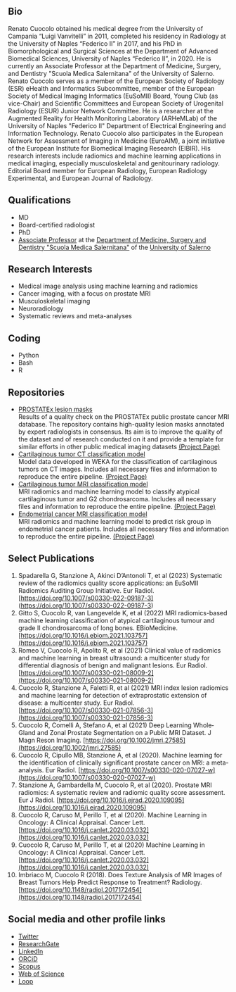 ## Bio

Renato Cuocolo obtained his medical degree from the University of Campania “Luigi Vanvitelli” in 2011, completed his residency in Radiology at the University of Naples “Federico II” in 2017, and his PhD in Biomorphological and Surgical Sciences at the Department of Advanced Biomedical Sciences, University of Naples “Federico II”, in 2020. He is currently an Associate Professor at the Department of Medicine, Surgery, and Dentistry "Scuola Medica Salernitana" of the University of Salerno. Renato Cuocolo serves as a member of the European Society of Radiology (ESR) eHealth and Informatics Subcommittee, member of the European Society of Medical Imaging Informatics (EuSoMII) Board, Young Club (as vice-Chair) and Scientific Committees and European Society of Urogenital Radiology (ESUR) Junior Network Committee. He is a researcher at the Augmented Reality for Health Monitoring Laboratory (ARHeMLab) of the University of Naples "Federico II" Department of Electrical Engineering and Information Technology. Renato Cuocolo also participates in the European Network for Assessment of Imaging in Medicine (EuroAIM), a joint initiative of the European Institute for Biomedical Imaging Research (EIBIR). His research interests include radiomics and machine learning applications in medical imaging, especially musculoskeletal and genitourinary radiology. Editorial Board member for European Radiology, European Radiology Experimental, and European Journal of Radiology.

## Qualifications

- MD
- Board-certified radiologist
- PhD
- [Associate Professor](https://docenti.unisa.it/058567/home) at the [Department of Medicine, Surgery and Dentistry "Scuola Medica Salernitana"](https://www.dipmed.unisa.it/) of the [University of Salerno](https://www.unisa.it/)

## Research Interests

- Medical image analysis using machine learning and radiomics
- Cancer imaging, with a focus on prostate MRI
- Musculoskeletal imaging
- Neuroradiology
- Systematic reviews and meta-analyses

## Coding

- Python
- Bash
- R

## Repositories

- [PROSTATEx lesion masks](https://github.com/rcuocolo/PROSTATEx_masks)  
Results of a quality check on the PROSTATEx public prostate cancer MRI database. The repository contains high-quality lesion masks annotated by expert radiologists in consensus. Its aim is to improve the quality of the dataset and of research conducted on it and provide a template for similar efforts in other public medical imaging datasets [(Project Page)](https://rcuocolo.github.io/PROSTATEx_masks/)
- [Cartilaginous tumor CT classification model](https://github.com/rcuocolo/csa_ct)  
Model data developed in WEKA for the classification of cartilaginous tumors on CT images. Includes all necessary files and information to reproduce the entire pipeline. [(Project Page)](https://rcuocolo.github.io/csa_ct/)
- [Cartilaginous tumor MRI classification model](https://github.com/rcuocolo/mri_act_cs2)  
MRI radiomics and machine learning model to classify atypical cartilaginous tumor and G2 chondrosarcoma. Includes all necessary files and information to reproduce the entire pipeline. [(Project Page)](https://rcuocolo.github.io/mri_act_cs2/)
- [Endometrial cancer MRI classification model](https://github.com/rcuocolo/MRadEC)  
MRI radiomics and machine learning model to predict risk group in endometrial cancer patients. Includes all necessary files and information to reproduce the entire pipeline. [(Project Page)](https://rcuocolo.github.io/MRadEC/)

## Select Publications

1. Spadarella G, Stanzione A, Akinci D’Antonoli T, et al (2023) Systematic review of the radiomics quality score applications: an EuSoMII Radiomics Auditing Group Initiative. Eur Radiol. [https://doi.org/10.1007/s00330-022-09187-3] (https://doi.org/10.1007/s00330-022-09187-3)
2. Gitto S, Cuocolo R, van Langevelde K, et al (2022) MRI radiomics-based machine learning classification of atypical cartilaginous tumour and grade II chondrosarcoma of long bones. EBioMedicine. [https://doi.org/10.1016/j.ebiom.2021.103757](https://doi.org/10.1016/j.ebiom.2021.103757)
3. Romeo V, Cuocolo R, Apolito R, et al (2021) Clinical value of radiomics and machine learning in breast ultrasound: a multicenter study for differential diagnosis of benign and malignant lesions. Eur Radiol. [https://doi.org/10.1007/s00330-021-08009-2](https://doi.org/10.1007/s00330-021-08009-2)
4. Cuocolo R, Stanzione A, Faletti R, et al (2021) MRI index lesion radiomics and machine learning for detection of extraprostatic extension of disease: a multicenter study. Eur Radiol. [https://doi.org/10.1007/s00330-021-07856-3](https://doi.org/10.1007/s00330-021-07856-3)
5. Cuocolo R, Comelli A, Stefano A, et al (2021) Deep Learning Whole‐Gland and Zonal Prostate Segmentation on a Public MRI Dataset. J Magn Reson Imaging. [https://doi.org/10.1002/jmri.27585](https://doi.org/10.1002/jmri.27585)
6. Cuocolo R, Cipullo MB, Stanzione A, et al (2020). Machine learning for the identification of clinically significant prostate cancer on MRI: a meta-analysis. Eur Radiol. [https://doi.org/10.1007/s00330-020-07027-w](https://doi.org/10.1007/s00330-020-07027-w)
8. Stanzione A, Gambardella M, Cuocolo R, et al (2020). Prostate MRI radiomics: A systematic review and radiomic quality score assessment. Eur J Radiol. [https://doi.org/10.1016/j.ejrad.2020.109095](https://doi.org/10.1016/j.ejrad.2020.109095)
8. Cuocolo R, Caruso M, Perillo T, et al (2020). Machine Learning in Oncology: A Clinical Appraisal. Cancer Lett. [https://doi.org/10.1016/j.canlet.2020.03.032](https://doi.org/10.1016/j.canlet.2020.03.032)
9. Cuocolo R, Caruso M, Perillo T, et al (2020) Machine Learning in Oncology: A Clinical Appraisal. Cancer Lett. [https://doi.org/10.1016/j.canlet.2020.03.032](https://doi.org/10.1016/j.canlet.2020.03.032)
10. Imbriaco M, Cuocolo R (2018). Does Texture Analysis of MR Images of Breast Tumors Help Predict Response to Treatment? Radiology. [https://doi.org/10.1148/radiol.2017172454](https://doi.org/10.1148/radiol.2017172454)

## Social media and other profile links

- [Twitter](https://twitter.com/renatocuocolo)
- [ResearchGate](https://www.researchgate.net/profile/Renato_Cuocolo)
- [LinkedIn](https://www.linkedin.com/in/renato-cuocolo/)
- [ORCiD](https://orcid.org/0000-0002-1452-1574)
- [Scopus](https://www.scopus.com/authid/detail.uri?authorId=55253274100)
- [Web of Science](https://www.webofscience.com/wos/author/rid/G-3147-2018)
- [Loop](https://loop.frontiersin.org/people/704033/overview)
